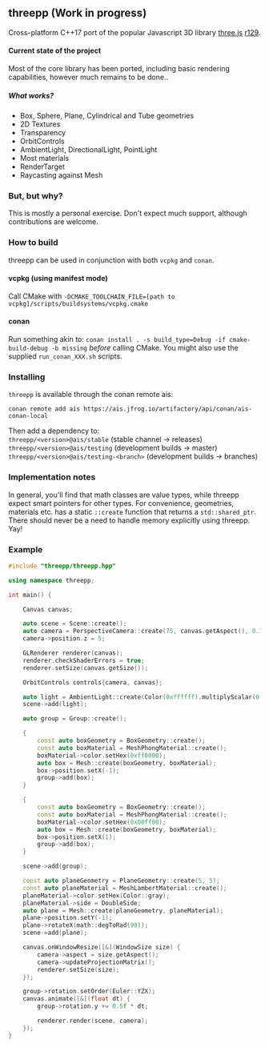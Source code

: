 ## threepp (Work in progress)

Cross-platform C++17 port of the popular Javascript 3D library [three.js](https://github.com/mrdoob/three.js/) [r129](https://github.com/mrdoob/three.js/tree/r129).


#### Current state of the project

Most of the core library has been ported, including basic rendering capabilities, 
however much remains to be done..

##### What works?

* Box, Sphere, Plane, Cylindrical and Tube geometries  
* 2D Textures
* Transparency
* OrbitControls
* AmbientLight, DirectionalLight, PointLight  
* Most materials
* RenderTarget
* Raycasting against Mesh


### But, but why?

This is mostly a personal exercise. Don't expect much support, although contributions are welcome. 


### How to build

threepp can be used in conjunction with both `vcpkg` and `conan`.

#### vcpkg (using manifest mode)

Call CMake with `-DCMAKE_TOOLCHAIN_FILE=[path to vcpkg]/scripts/buildsystems/vcpkg.cmake`

#### conan

Run something akin to:
`conan install . -s build_type=Debug -if cmake-build-debug -b missing` _before_ calling CMake.
You might also use the supplied `run_conan_XXX.sh` scripts.


### Installing

`threepp` is available through the conan remote ais:

`conan remote add ais https://ais.jfrog.io/artifactory/api/conan/ais-conan-local`

Then add a dependency to: </br>
`threepp/<version>@ais/stable` (stable channel -> releases) </br>
`threepp/<version>@ais/testing` (development builds -> master) </br>
`threepp/<version>@ais/testing-<branch>` (development builds -> branches)


### Implementation notes

In general, you'll find that math classes are value types, while threepp expect smart pointers for other types. 
For convenience, geometries, materials etc. has a static `::create` function that returns a `std::shared_ptr`.
There should never be a need to handle memory explicitly using threepp. Yay!

### Example

```cpp
#include "threepp/threepp.hpp"

using namespace threepp;

int main() {

    Canvas canvas;

    auto scene = Scene::create();
    auto camera = PerspectiveCamera::create(75, canvas.getAspect(), 0.1f, 100);
    camera->position.z = 5;

    GLRenderer renderer(canvas);
    renderer.checkShaderErrors = true;
    renderer.setSize(canvas.getSize());

    OrbitControls controls{camera, canvas};

    auto light = AmbientLight::create(Color(0xffffff).multiplyScalar(0.75f));
    scene->add(light);

    auto group = Group::create();

    {
        const auto boxGeometry = BoxGeometry::create();
        const auto boxMaterial = MeshPhongMaterial::create();
        boxMaterial->color.setHex(0xff0000);
        auto box = Mesh::create(boxGeometry, boxMaterial);
        box->position.setX(-1);
        group->add(box);
    }

    {
        const auto boxGeometry = BoxGeometry::create();
        const auto boxMaterial = MeshPhongMaterial::create();
        boxMaterial->color.setHex(0x00ff00);
        auto box = Mesh::create(boxGeometry, boxMaterial);
        box->position.setX(1);
        group->add(box);
    }

    scene->add(group);

    const auto planeGeometry = PlaneGeometry::create(5, 5);
    const auto planeMaterial = MeshLambertMaterial::create();
    planeMaterial->color.setHex(Color::gray);
    planeMaterial->side = DoubleSide;
    auto plane = Mesh::create(planeGeometry, planeMaterial);
    plane->position.setY(-1);
    plane->rotateX(math::degToRad(90));
    scene->add(plane);

    canvas.onWindowResize([&](WindowSize size) {
        camera->aspect = size.getAspect();
        camera->updateProjectionMatrix();
        renderer.setSize(size);
    });

    group->rotation.setOrder(Euler::YZX);
    canvas.animate([&](float dt) {
        group->rotation.y += 0.5f * dt;

        renderer.render(scene, camera);
    });
}

```
